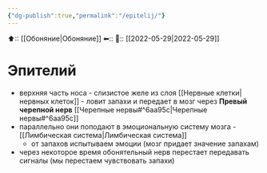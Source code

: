 ```yaml
---
{"dg-publish":true,"permalink":"/epitelij/"}
---
```



⬆:: [[Обоняние\|Обоняние]]
⬅::
📅:: [[2022-05-29\|2022-05-29]]

# Эпителий
- верхняя часть носа - слизистое желе из слоя [[Нервные клетки\|нервных клеток]] - ловит запахи и передает в мозг через **Превый черепной нерв** [[Черепные нервы#^6aa95c\|Черепные нервы#^6aa95c]]
- параллельно они поподают в эмоциональную систему мозга -  [[Лимбическая система\|Лимбическая система]]
	- от запахов испытываем эмоции (мозг придает значение запахам)
- через некоторое время обонятельный нерв перестает передавать сигналы (мы перестаем чувствовать запахи)